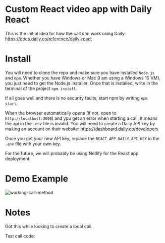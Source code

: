 # Custom React video app with Daily React

This is the initial idea for how the call can work using Daily:
https://docs.daily.co/reference/daily-react

# Install
You will need to clone the repo and make sure you have installed `Node.js` and `npm`.
Whether you have Windows or Mac (I am using a Windows 10 VM), you just need to get the Node.js installer.
Once that is installed, write in the terminal of the project `npm install`.

If all goes well and there is no security faults, start npm by writing `npm start`.

When the browser automatically opens (if not, open to `http://localhost:3000`) and ypu get an error when starting a call, it means the api in the `.env` file is invalid. You will need to create a Daily API key by making an account on their website:
https://dashboard.daily.co/developers

Once you get your new API key, replace the `REACT_APP_DAILY_API_KEY` in the `.env` file with your own key.

For the future, we will probably be using Netlify for the React app deployment.

# Demo Example

![working-call-method](https://github.com/WebTutoringProject/video-chat-test/assets/58316986/ef43ec0d-1e8e-4030-9dd4-00c67990411d)

# Notes

Got this while looking to create a local call.

Test call code:
<script crossorigin src="https://unpkg.com/@daily-co/daily-js"></script>
<script>
  callFrame = window.DailyIframe.createFrame();
  callFrame.join({ url: 'https://pricktest.daily.co/hello-daily' });
</script>
